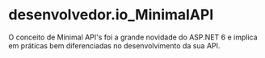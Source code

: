 # desenvolvedor.io_MinimalAPI
O conceito de Minimal API's foi a grande novidade do ASP.NET 6 e implica em práticas bem diferenciadas no desenvolvimento da sua API. 
